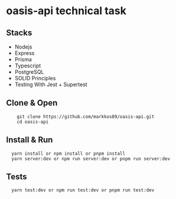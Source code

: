 # oasis-api technical task

## Stacks
* Nodejs
* Express
* Prisma
* Typescript
* PostgreSQL
* SOLID Principles
* Testing With Jest + Supertest

## Clone & Open
```
    git clone https://github.com/markkos89/oasis-api.git
    cd oasis-api
```
## Install & Run
```
  yarn install or npm install or pnpm install
  yarn server:dev or npm run server:dev or pnpm run server:dev
```
## Tests
```
  yarn test:dev or npm run test:dev or pnpm run test:dev
```

